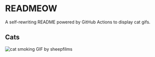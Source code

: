 # READMEOW

A self-rewriting README powered by GitHub Actions to display cat gifs.

## Cats

![cat smoking GIF by sheepfilms](https://media4.giphy.com/media/l0ExdMHUDKteztyfe/200.gif?cid=9acd02dabopqklkivnfd2e9xmoa3n7zvkcnpzj6w776y9awn&ep=v1_gifs_search&rid=200.gif&ct=g)
